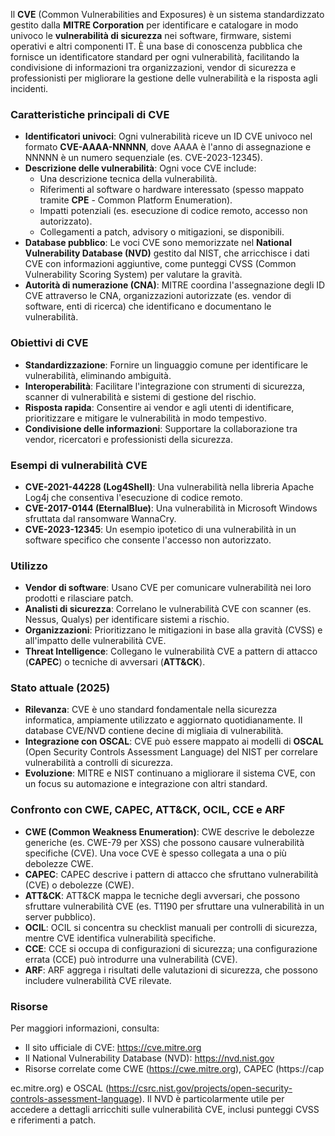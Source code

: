 Il **CVE** (Common Vulnerabilities and Exposures) è un sistema standardizzato gestito dalla **MITRE Corporation** per identificare e catalogare in modo univoco le **vulnerabilità di sicurezza** nei software, firmware, sistemi operativi e altri componenti IT. È una base di conoscenza pubblica che fornisce un identificatore standard per ogni vulnerabilità, facilitando la condivisione di informazioni tra organizzazioni, vendor di sicurezza e professionisti per migliorare la gestione delle vulnerabilità e la risposta agli incidenti.

### **Caratteristiche principali di CVE**
- **Identificatori univoci**: Ogni vulnerabilità riceve un ID CVE univoco nel formato **CVE-AAAA-NNNNN**, dove AAAA è l'anno di assegnazione e NNNNN è un numero sequenziale (es. CVE-2023-12345).
- **Descrizione delle vulnerabilità**: Ogni voce CVE include:
  - Una descrizione tecnica della vulnerabilità.
  - Riferimenti al software o hardware interessato (spesso mappato tramite **CPE** - Common Platform Enumeration).
  - Impatti potenziali (es. esecuzione di codice remoto, accesso non autorizzato).
  - Collegamenti a patch, advisory o mitigazioni, se disponibili.
- **Database pubblico**: Le voci CVE sono memorizzate nel **National Vulnerability Database (NVD)** gestito dal NIST, che arricchisce i dati CVE con informazioni aggiuntive, come punteggi CVSS (Common Vulnerability Scoring System) per valutare la gravità.
- **Autorità di numerazione (CNA)**: MITRE coordina l'assegnazione degli ID CVE attraverso le CNA, organizzazioni autorizzate (es. vendor di software, enti di ricerca) che identificano e documentano le vulnerabilità.

### **Obiettivi di CVE**
- **Standardizzazione**: Fornire un linguaggio comune per identificare le vulnerabilità, eliminando ambiguità.
- **Interoperabilità**: Facilitare l'integrazione con strumenti di sicurezza, scanner di vulnerabilità e sistemi di gestione del rischio.
- **Risposta rapida**: Consentire ai vendor e agli utenti di identificare, prioritizzare e mitigare le vulnerabilità in modo tempestivo.
- **Condivisione delle informazioni**: Supportare la collaborazione tra vendor, ricercatori e professionisti della sicurezza.

### **Esempi di vulnerabilità CVE**
- **CVE-2021-44228 (Log4Shell)**: Una vulnerabilità nella libreria Apache Log4j che consentiva l'esecuzione di codice remoto.
- **CVE-2017-0144 (EternalBlue)**: Una vulnerabilità in Microsoft Windows sfruttata dal ransomware WannaCry.
- **CVE-2023-12345**: Un esempio ipotetico di una vulnerabilità in un software specifico che consente l'accesso non autorizzato.

### **Utilizzo**
- **Vendor di software**: Usano CVE per comunicare vulnerabilità nei loro prodotti e rilasciare patch.
- **Analisti di sicurezza**: Correlano le vulnerabilità CVE con scanner (es. Nessus, Qualys) per identificare sistemi a rischio.
- **Organizzazioni**: Prioritizzano le mitigazioni in base alla gravità (CVSS) e all'impatto delle vulnerabilità CVE.
- **Threat Intelligence**: Collegano le vulnerabilità CVE a pattern di attacco (**CAPEC**) o tecniche di avversari (**ATT&CK**).

### **Stato attuale (2025)**
- **Rilevanza**: CVE è uno standard fondamentale nella sicurezza informatica, ampiamente utilizzato e aggiornato quotidianamente. Il database CVE/NVD contiene decine di migliaia di vulnerabilità.
- **Integrazione con OSCAL**: CVE può essere mappato ai modelli di **OSCAL** (Open Security Controls Assessment Language) del NIST per correlare vulnerabilità a controlli di sicurezza.
- **Evoluzione**: MITRE e NIST continuano a migliorare il sistema CVE, con un focus su automazione e integrazione con altri standard.

### **Confronto con CWE, CAPEC, ATT&CK, OCIL, CCE e ARF**
- **CWE (Common Weakness Enumeration)**: CWE descrive le debolezze generiche (es. CWE-79 per XSS) che possono causare vulnerabilità specifiche (CVE). Una voce CVE è spesso collegata a una o più debolezze CWE.
- **CAPEC**: CAPEC descrive i pattern di attacco che sfruttano vulnerabilità (CVE) o debolezze (CWE).
- **ATT&CK**: ATT&CK mappa le tecniche degli avversari, che possono sfruttare vulnerabilità CVE (es. T1190 per sfruttare una vulnerabilità in un server pubblico).
- **OCIL**: OCIL si concentra su checklist manuali per controlli di sicurezza, mentre CVE identifica vulnerabilità specifiche.
- **CCE**: CCE si occupa di configurazioni di sicurezza; una configurazione errata (CCE) può introdurre una vulnerabilità (CVE).
- **ARF**: ARF aggrega i risultati delle valutazioni di sicurezza, che possono includere vulnerabilità CVE rilevate.

### **Risorse**
Per maggiori informazioni, consulta:
- Il sito ufficiale di CVE: https://cve.mitre.org
- Il National Vulnerability Database (NVD): https://nvd.nist.gov
- Risorse correlate come CWE (https://cwe.mitre.org), CAPEC (https://cap

ec.mitre.org) e OSCAL (https://csrc.nist.gov/projects/open-security-controls-assessment-language). Il NVD è particolarmente utile per accedere a dettagli arricchiti sulle vulnerabilità CVE, inclusi punteggi CVSS e riferimenti a patch.